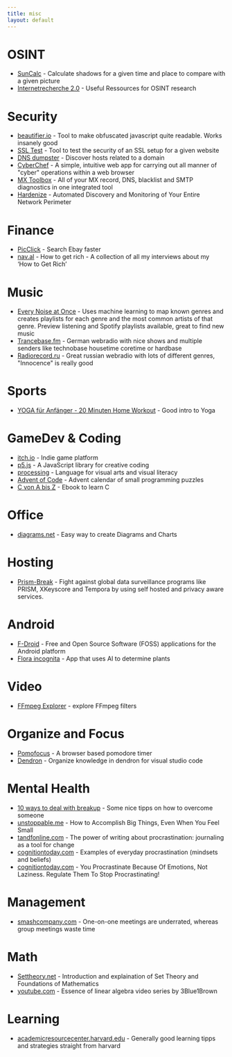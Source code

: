 ```yaml
---
title: misc
layout: default
---
```


# OSINT
* [SunCalc](https://www.suncalc.org) - Calculate shadows for a given time and place to compare with a given picture
* [Internetrecherche 2.0](https://start.me/p/ek2p4x/internetrecherche-2-0) - Useful Ressources for OSINT research 

# Security
* [beautifier.io](https://beautifier.io/) - Tool to make obfuscated javascript quite readable. Works insanely good
* [SSL Test](https://www.ssllabs.com/ssltest/) - Tool to test the security of an SSL setup for a given website
* [DNS dumpster](https://dnsdumpster.com/) - Discover hosts related to a domain
* [CyberChef](https://gchq.github.io/CyberChef/) - A simple, intuitive web app for carrying out all manner of "cyber" operations within a web browser
* [MX Toolbox](https://mxtoolbox.com/SuperTool.aspx) - All of your MX record, DNS, blacklist and SMTP diagnostics in one integrated tool
* [Hardenize](https://www.hardenize.com/) - Automated Discovery and Monitoring of Your Entire Network Perimeter

# Finance
* [PicClick](https://picclick.de/) - Search Ebay faster
* [nav.al](https://nav.al/rich) - How to get rich - A collection of all my interviews about my ‘How to Get Rich’ 

# Music
* [Every Noise at Once](https://everynoise.com/) - Uses machine learning to map known genres and creates playlists for each genre and the most common artists of that genre. Preview listening and Spotify playlists available, great to find new music
* [Trancebase.fm](https://www.trancebase.fm/) - German webradio with nice shows and multiple senders like technobase housetime coretime or hardbase
* [Radiorecord.ru](https://www.radiorecord.ru/) - Great russian webradio with lots of different genres, "Innocence" is really good

# Sports
* [YOGA für Anfänger - 20 Minuten Home Workout](https://www.youtube.com/watch?v=UErN1VLCXC0) - Good intro to Yoga

# GameDev & Coding
* [itch.io](https://itch.io/) - Indie game platform
* [p5.js](https://p5js.org/) - A JavaScript library for creative coding
* [processing](https://processing.org/) - Language for visual arts and visual literacy
* [Advent of Code](https://adventofcode.com/) - Advent calendar of small programming puzzles
* [C von A bis Z](https://openbook.rheinwerk-verlag.de/c_von_a_bis_z/000_c_vorwort_001.htm#mj764cb3fd439d3b95d1843e7c7d17f235) - Ebook to learn C

# Office
* [diagrams.net](https://app.diagrams.net/) - Easy way to create Diagrams and Charts

# Hosting
* [Prism-Break](https://prism-break.org/en/) - Fight against global data surveillance programs like PRISM, XKeyscore and Tempora by using self hosted and privacy aware services.

# Android
* [F-Droid](https://f-droid.org/) - Free and Open Source Software (FOSS) applications for the Android platform
* [Flora incognita](https://floraincognita.de/) - App that uses AI to determine plants

# Video
* [FFmpeg Explorer](https://ffmpeg.lav.io/) - explore FFmpeg filters

# Organize and Focus
* [Pomofocus](https://pomofocus.io/) - A browser based pomodore timer
* [Dendron](https://www.dendron.so/) - Organize knowledge in dendron for visual studio code

# Mental Health
* [10 ways to deal with breakup](https://thoughtcatalog.com/zaron-burnett-iii/2013/05/10-ways-to-deal-with-losing-the-one-person-you-want/) - Some nice tipps on how to overcome someone
* [unstoppable.me](https://unstoppable.me/accomplish-big-things/) - How to Accomplish Big Things, Even When You Feel Small
* [tandfonline.com](https://www.tandfonline.com/doi/abs/10.1080/0309877X.2019.1702154) - The power of writing about procrastination: journaling as a tool for change
* [cognitiontoday.com](https://cognitiontoday.com/examples-of-everyday-procrastination-mindsets-and-beliefs/) - Examples of everyday procrastination (mindsets and beliefs) 
* [cognitiontoday.com](https://cognitiontoday.com/you-procrastinate-because-of-emotions-not-laziness-regulate-them-to-stop-procrastinating/) - You Procrastinate Because Of Emotions, Not Laziness. Regulate Them To Stop Procrastinating! 

# Management
* [smashcompany.com](http://www.smashcompany.com/business/one-on-one-meetings-are-underrated-whereas-group-meetings-waste-time) - One-on-one meetings are underrated, whereas group meetings waste time

# Math
* [Settheory.net](https://settheory.net/) - Introduction and explaination of Set Theory and Foundations of Mathematics
* [youtube.com](https://www.youtube.com/playlist?list=PLZHQObOWTQDPD3MizzM2xVFitgF8hE_ab) - Essence of linear algebra video series by 3Blue1Brown 
 
# Learning
* [academicresourcecenter.harvard.edu](https://academicresourcecenter.harvard.edu/learning-practices-backed-research) - Generally good learning tipps and strategies straight from harvard
